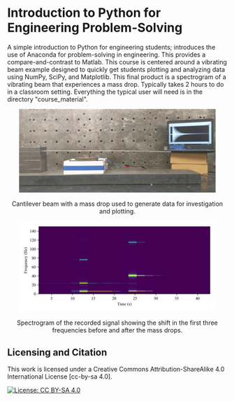 # Introduction to Python for Engineering Problem-Solving

A simple introduction to Python for engineering students; introduces the use of Anaconda for problem-solving in engineering. This provides a compare-and-contrast to Matlab. This course is centered around a vibrating beam example designed to quickly get students plotting and analyzing data using NumPy, SciPy, and Matplotlib. This final product is a spectrogram of a vibrating beam that experiences a mass drop. Typically takes 2 hours to do in a classroom setting. Everything the typical user will need is in the directory "course_material".


<p align="center">
<img src="media/beam.png" alt="drawing" width="450"/>
</p>
<p align="center"> Cantilever beam with a mass drop used to generate data for investigation and plotting.</p>

<p align="center">
<img src="media/Spectrogram.png" alt="drawing" width="450"/>
</p>
<p align="center"> Spectrogram of the recorded signal showing the shift in the first three frequencies before and after the mass drops.  </p>


## Licensing and Citation

This work is licensed under a Creative Commons Attribution-ShareAlike 4.0 International License [cc-by-sa 4.0].

[![License: CC BY-SA 4.0](https://img.shields.io/badge/License-CC_BY--SA_4.0-lightgrey.svg)](https://creativecommons.org/licenses/by-sa/4.0/)

